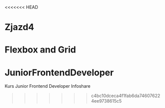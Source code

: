 <<<<<<< HEAD
# Zjazd4
Flexbox and Grid
=======
# JuniorFrontendDeveloper
Kurs Junior Frontend Developer Infoshare
>>>>>>> c4bc10dceca4f1fab6da746076224ee9738615c5
